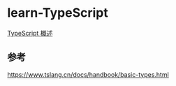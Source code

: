# learn-TypeScript

[TypeScript 概述](./doc/TypeScript概述.md)


## 参考

https://www.tslang.cn/docs/handbook/basic-types.html